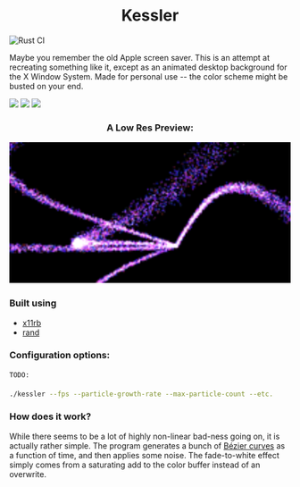 <h1 style="text-align: center">Kessler</h1>

![Rust CI](https://github.com/khemritolya/kessler/workflows/Rust/badge.svg)

Maybe you remember the old Apple screen saver. This is an attempt at recreating something like it, except as an animated desktop background for the X Window System. Made for personal use -- the color scheme might be busted on your end.

<p align="center">

  ![](https://forthebadge.com/images/badges/made-with-rust.svg) ![](https://forthebadge.com/images/badges/contains-technical-debt.svg) ![](https://forthebadge.com/images/badges/designed-in-ms-paint.svg)

</p>

<h3 align="center">A Low Res Preview:</h3>

<p align="center">
  <img src="./.github/assets/preview.gif" alt="Preview" style="text-align: center" width="600px"/>
</p>

### Built using

- [x11rb](https://github.com/psychon/x11rb)
- [rand](https://github.com/rust-random/rand)

### Configuration options:

```bash
TODO:

./kessler --fps --particle-growth-rate --max-particle-count --etc.
```

### How does it work?

While there seems to be a lot of highly non-linear bad-ness going on, it is actually rather simple. The program generates a bunch of [Bézier curves](https://en.wikipedia.org/wiki/B%C3%A9zier_curve) as a function of time, and then applies some noise. The fade-to-white effect simply comes from a saturating add to the color buffer instead of an overwrite.